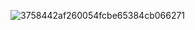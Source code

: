 






![3758442af260054fcbe65384cb066271](https://github.com/user-attachments/assets/9be35990-70b7-4cf8-a7e1-8efc20dbd380)











         
